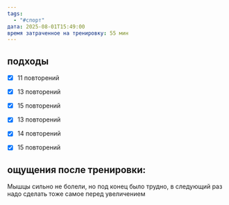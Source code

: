 ```yaml
---
tags:
  - "#спорт"
дата: 2025-08-01T15:49:00
время затраченное на тренировку: 55 мин
---
```


## подходы

 - [x] 11 повторений 
 - [x] 13 повторений
 - [x] 15 повторений
 - [x] 13 повторений
 - [x] 14 повторений
 - [x] 15 повторений

 
## ощущения после тренировки:

Мышцы сильно не болели, но под конец было трудно, в следующий раз надо сделать тоже самое перед увеличением
